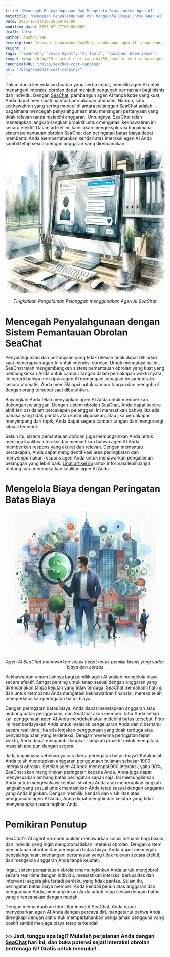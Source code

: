 ```yaml
---
title: "Mencegah Penyalahgunaan dan Mengelola Biaya untuk Agen AI"
metatitle: "Mencegah Penyalahgunaan dan Mengelola Biaya untuk Agen AI"
date: 2023-12-21T10:25:00-08:00
modified_date: 2025-07-27T00:00:00Z
draft: false
author: Xuchen Yao
description: Jelajahi bagaimana SeaChat, pembangun agen AI tanpa kode, mengatasi kekhawatiran pelanggan tentang pencegahan penyalahgunaan dan pertanyaan yang tidak relevan, sambil memastikan Anda tetap sesuai anggaran. Cari tahu bagaimana sistem pemantauan obrolan inovatif dan peringatan batas biaya dapat membantu Anda mengelola agen AI Anda secara efektif.
weight: 1
tags: ["SeaChat", "Voice Agent", "AI Tools", "Customer Experience"]
image: images/blog/59-seachat-cost-capping/59-seachat-cost-capping.png
canonicalURL: "/blog/seachat-cost-capping/"
url: "/blog/seachat-cost-capping/"
---
```


Dalam dunia kecerdasan buatan yang serba cepat, memiliki agen AI untuk menangani interaksi obrolan dapat menjadi pengubah permainan bagi bisnis dan individu. Dengan [SeaChat](https://chat.seasalt.ai/?utm_source=blog), pembangun agen AI tanpa kode yang kuat, Anda dapat menikmati manfaat percakapan otomatis. Namun, satu kekhawatiran yang sering muncul di antara pelanggan SeaChat adalah bagaimana mencegah penyalahgunaan atau menangani pertanyaan yang tidak relevan tanpa melebihi anggaran. Untungnya, SeaChat telah menerapkan langkah-langkah proaktif untuk mengatasi kekhawatiran ini secara efektif. Dalam artikel ini, kami akan mengeksplorasi bagaimana sistem pemantauan obrolan SeaChat dan peringatan batas biaya dapat membantu Anda mempertahankan kendali atas interaksi agen AI Anda sambil tetap sesuai dengan anggaran yang direncanakan.

<center>
<img height="450px" src="/images/blog/50x-all-seachat-agents/build-your-own-chat-ai-agent.jpeg" alt="Tingkatkan Pengalaman Pelanggan menggunakan Agen AI SeaChat"/>

*Tingkatkan Pengalaman Pelanggan menggunakan Agen AI SeaChat*
</center>

# Mencegah Penyalahgunaan dengan Sistem Pemantauan Obrolan SeaChat

Penyalahgunaan dan pertanyaan yang tidak relevan tidak dapat dihindari saat menerapkan agen AI untuk interaksi obrolan. Untuk mengatasi hal ini, SeaChat telah mengembangkan sistem pemantauan obrolan yang kuat yang memungkinkan Anda untuk campur tangan dalam percakapan waktu nyata. Ini berarti bahwa meskipun agen AI menangani sebagian besar interaksi secara otomatis, Anda memiliki opsi untuk campur tangan dan mengobrol dengan orang tersebut saat dibutuhkan.

Bayangkan Anda telah menyiapkan agen AI Anda untuk memberikan dukungan pelanggan. Dengan sistem obrolan SeaChat, Anda dapat secara aktif terlibat dalam percakapan pelanggan. Ini memastikan bahwa jika ada bahasa yang tidak pantas atau kasar digunakan, atau jika percakapan menyimpang dari topik, Anda dapat segera campur tangan dan mengurangi situasi tersebut.

Selain itu, sistem pemantauan obrolan juga memungkinkan Anda untuk menjaga kualitas interaksi dan memastikan bahwa agen AI Anda memberikan respons yang akurat dan relevan. Dengan memantau percakapan, Anda dapat mengidentifikasi area peningkatan dan menyempurnakan respons agen Anda untuk menawarkan pengalaman pelanggan yang lebih baik. [Lihat artikel ini](https://seasalt.ai/blog/58-seachat-evaluate-ai-agent-responses/) untuk informasi lebih lanjut tentang cara meningkatkan kualitas agen AI Anda.

# Mengelola Biaya dengan Peringatan Batas Biaya

<center>
<img height="450px" src="/images/blog/59-seachat-cost-capping/59-seachat-cost-aware-businesses.jpeg" alt="Agen AI SeaChat menawarkan solusi hebat untuk pemilik bisnis yang sadar biaya dan cerdas"/>

*Agen AI SeaChat menawarkan solusi hebat untuk pemilik bisnis yang sadar biaya dan cerdas*
</center>

Kekhawatiran umum lainnya bagi pemilik agen AI adalah mengelola biaya secara efektif. Sangat penting untuk tetap sesuai dengan anggaran yang direncanakan tanpa kejutan yang tidak terduga. SeaChat memahami hal ini, dan untuk membantu Anda mengatasi kekhawatiran finansial, mereka telah memperkenalkan peringatan batas biaya.

Dengan peringatan batas biaya, Anda dapat menetapkan anggaran atau ambang batas penggunaan, dan SeaChat akan memberi tahu Anda setiap kali penggunaan agen AI Anda mendekati atau melebihi batas tersebut. Fitur ini memberdayakan Anda untuk melacak pengeluaran Anda dan diberitahu secara real-time jika ada lonjakan penggunaan yang tidak terduga atau penyalahgunaan yang terdeteksi. Dengan menerima peringatan tepat waktu, Anda dapat mengambil langkah-langkah proaktif untuk mengatasi masalah apa pun dengan segera.

Jadi, bagaimana sebenarnya cara kerja peringatan batas biaya? Katakanlah Anda telah menetapkan anggaran penggunaan bulanan sebesar 1000 interaksi obrolan. Setelah agen AI Anda mencapai 900 interaksi, yaitu 90%, SeaChat akan mengirimkan peringatan kepada Anda. Anda juga dapat menyesuaikan ambang batas peringatan kapan saja. Ini memungkinkan Anda untuk mengevaluasi kembali strategi Anda atau menerapkan langkah-langkah yang sesuai untuk memastikan Anda tetap sesuai dengan anggaran yang Anda inginkan. Dengan memiliki kendali dan visibilitas atas penggunaan agen AI Anda, Anda dapat menghindari kejutan yang tidak menyenangkan pada tagihan Anda.


# Pemikiran Penutup

SeaChat's AI agent no-code builder menawarkan solusi menarik bagi bisnis dan individu yang ingin mengotomatiskan interaksi obrolan. Dengan sistem pemantauan obrolan dan peringatan batas biaya, Anda dapat mencegah penyalahgunaan, menangani pertanyaan yang tidak relevan secara efektif, dan mengelola anggaran Anda tanpa kejutan.

Ingat, sistem pemantauan obrolan memungkinkan Anda untuk mengobrol secara real-time dengan individu, memastikan interaksi berkualitas dan intervensi segera jika terjadi perilaku yang tidak pantas. Selain itu, peringatan batas biaya memberi Anda kendali penuh atas anggaran dan penggunaan Anda, memungkinkan Anda untuk tetap sesuai dengan batas yang direncanakan dengan mudah.

Dengan memanfaatkan fitur-fitur inovatif SeaChat, Anda dapat menyebarkan agen AI Anda dengan percaya diri, mengetahui bahwa Anda dilengkapi dengan alat untuk mempertahankan pengalaman pengguna yang positif sambil menjaga biaya tetap terkendali.

### >> Jadi, tunggu apa lagi? Mulailah perjalanan Anda dengan [SeaChat](https://chat.seasalt.ai/?utm_source=blog) hari ini, dan buka potensi sejati interaksi obrolan bertenaga AI! Gratis untuk memulai!
